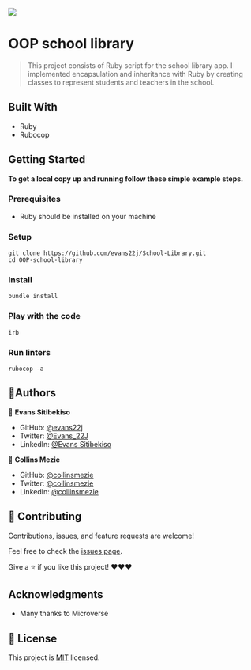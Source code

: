 ![](https://img.shields.io/badge/Microverse-blue)

# OOP school library

> This project consists of Ruby script for the school library app. I implemented encapsulation and inheritance with Ruby by creating classes to represent students and teachers in the school.


## Built With

- Ruby
- Rubocop


## Getting Started

**To get a local copy up and running follow these simple example steps.**

### Prerequisites
- Ruby should be installed on your machine

### Setup
```
git clone https://github.com/evans22j/School-Library.git
cd OOP-school-library
```
### Install
```
bundle install
```

### Play with the code
```
irb
```

### Run linters
```
rubocop -a
```
## 👤Authors

👤 **Evans Sitibekiso**

- GitHub: [@evans22j](https://github.com/evans22j)
- Twitter: [@Evans_22J](https://twitter.com/Evans_22J)
- LinkedIn: [@Evans Sitibekiso](https://www.linkedin.com/in/evans-sitibekiso/)

👤 **Collins Mezie**

- GitHub: [@collinsmezie](https://github.com/collinsmezie)
- Twitter: [@collinsmezie](https://twitter.com/collinsmezie1)
- LinkedIn: [@collinsmezie](https://www.linkedin.com/in/collinsmezie/)

## 🤝 Contributing

Contributions, issues, and feature requests are welcome!

Feel free to check the [issues page](../../issues/).

Give a :star: if you like this project! ❤️❤️❤️

## Acknowledgments

- Many thanks to Microverse

## 📝 License

This project is [MIT](https://github.com/microverseinc/readme-template/blob/master/MIT.md) licensed.